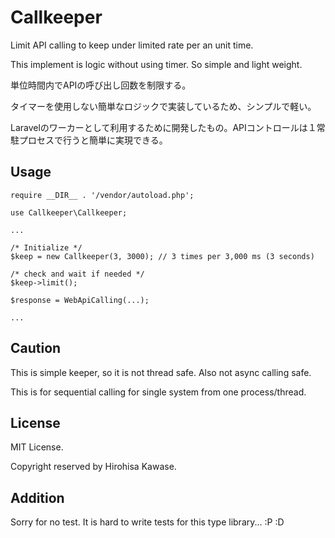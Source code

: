 # Callkeeper

Limit API calling to keep under limited rate per an unit time.

This implement is logic without using timer. So simple and light weight.


単位時間内でAPIの呼び出し回数を制限する。

タイマーを使用しない簡単なロジックで実装しているため、シンプルで軽い。

Laravelのワーカーとして利用するために開発したもの。APIコントロールは１常駐プロセスで行うと簡単に実現できる。

## Usage

~~~
require __DIR__ . '/vendor/autoload.php';

use Callkeeper\Callkeeper;

...

/* Initialize */
$keep = new Callkeeper(3, 3000); // 3 times per 3,000 ms (3 seconds)

/* check and wait if needed */
$keep->limit();

$response = WebApiCalling(...);

...
~~~

## Caution

This is simple keeper, so it is not thread safe. Also not async calling safe.

This is for sequential calling for single system from one process/thread.

## License

MIT License.

Copyright reserved by Hirohisa Kawase.

## Addition

Sorry for no test. It is hard to write tests for this type library... :P :D
